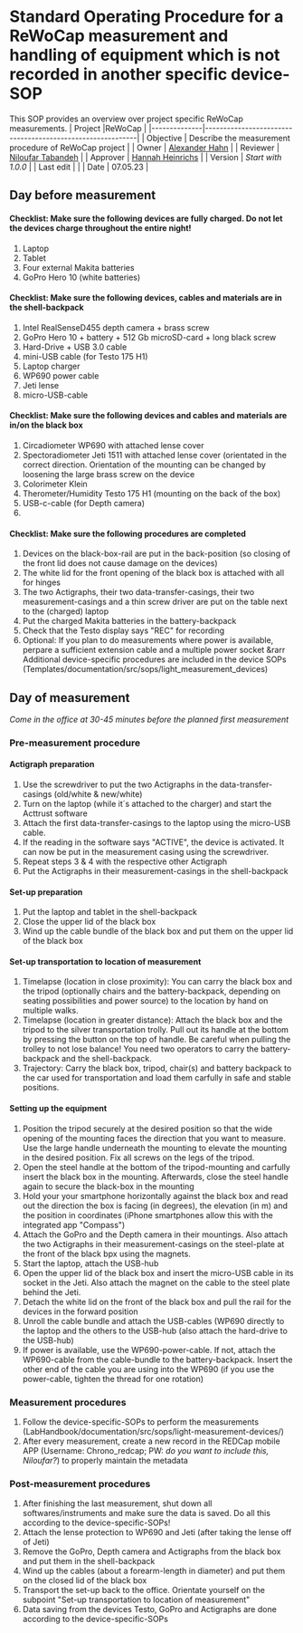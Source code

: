 # Standard Operating Procedure for a ReWoCap measurement and handling of equipment which is not recorded in another specific device-SOP 
This SOP provides an overview over project specific ReWoCap measurements.
| Project       |ReWoCap                                          |
|--------------|-----------------------------------------------------------|
| Objective    | Describe the measurement procedure of ReWoCap project          |
| Owner        | [Alexander Hahn](mailto:alexander.hahn@tuebingen.mpg.de)  |
| Reviewer     | [Niloufar Tabandeh](mailto:niloufar.tabandehsaravi@tuebingen.mpg.de) |
| Approver     | [Hannah Heinrichs](mailto:hannah.heinrichs@tuebingen.mpg.de) |
| Version      | _Start with 1.0.0_                                        |
| Last edit    |  |
| Date         | 07.05.23                                                |

## Day before measurement

#### Checklist: Make sure the following devices are fully charged. Do not let the devices charge throughout the entire night!
   1. Laptop
   2. Tablet
   3. Four external Makita batteries
   4. GoPro Hero 10 (white batteries)
 
    
#### Checklist: Make sure the following devices, cables and materials are in the shell-backpack
   1. Intel RealSenseD455 depth camera + brass screw
   2. GoPro Hero 10 + battery + 512 Gb microSD-card + long black screw
   3. Hard-Drive + USB 3.0 cable
   4. mini-USB cable (for Testo 175 H1)
   5. Laptop charger
   6. WP690 power cable
   7. Jeti lense
   8. micro-USB-cable


#### Checklist: Make sure the following devices and cables and materials are in/on the black box
   1. Circadiometer WP690 with attached lense cover
   2. Spectoradiometer Jeti 1511 with attached lense cover (orientated in the correct direction. Orientation of the mounting can be changed by loosening the large brass screw on the device
   3. Colorimeter Klein
   4. Therometer/Humidity Testo 175 H1 (mounting on the back of the box)
   5. USB-c-cable (for Depth camera)
   6.   

#### Checklist: Make sure the following procedures are completed 
   1. Devices on the black-box-rail are put in the back-position (so closing of the front lid does not cause damage on the devices)
   2. The white lid for the front opening of the black box is attached with all for hinges
   3. The two Actigraphs, their two data-transfer-casings, their two measurement-casings and a thin screw driver are put on the table next to the (charged) laptop
   4. Put the charged Makita batteries in the battery-backpack
   5. Check that the Testo display says "REC" for recording
   6. Optional: If you plan to do measurements where power is available, perpare a sufficient extension cable and a multiple power socket
   &rarr Additional device-specific procedures are included in the device SOPs (Templates/documentation/src/sops/light_measurement_devices)


## Day of measurement
_Come in the office at 30-45 minutes before the planned first measurement_

### Pre-measurement procedure
#### Actigraph preparation
   1. Use the screwdriver to put the two Actigraphs in the data-transfer-casings (old/white & new/white)
   2. Turn on the laptop (while it´s attached to the charger) and start the Acttrust software
   3. Attach the first data-transfer-casings to the laptop using the micro-USB cable. 
   4. If the reading in the software says "ACTIVE", the device is activated. It can now be put in the measurement casing using the screwdriver.
   5. Repeat steps 3 & 4 with the respective other Actigraph
   6. Put the Actigraphs in their measurement-casings in the shell-backpack

#### Set-up preparation
   1. Put the laptop and tablet in the shell-backpack
   2. Close the upper lid of the black box
   3. Wind up the cable bundle of the black box and put them on the upper lid of the black box
   
#### Set-up transportation to location of measurement
   1. Timelapse (location in close proximity): You can carry the black box and the tripod (optionally chairs and the battery-backpack, depending on seating possibilities and power source) to the location by hand on multiple walks.
   2. Timelapse (location in greater distance): Attach the black box and the tripod to the silver transportation trolly. Pull out its handle at the bottom by pressing the button on the top of handle. Be careful when pulling the trolley to not lose balance! You need two operators to carry the battery-backpack and the shell-backpack.
   3. Trajectory: Carry the black box, tripod, chair(s) and battery backpack to the car used for transportation and load them carfully in safe and stable positions. 
   
#### Setting up the equipment
   1. Position the tripod securely at the desired position so that the wide opening of the mounting faces the direction that you want to measure. Use the large handle underneath the mounting to elevate the mounting in the desired position. Fix all screws on the legs of the tripod.
   2. Open the steel handle at the bottom of the tripod-mounting and carfully insert the black box in the mounting. Afterwards, close the steel handle again to secure the black-box in the mounting
   3. Hold your your smartphone horizontally against the black box and read out the direction the box is facing (in degrees), the elevation (in m) and the position in coordinates (iPhone smartphones allow this with the integrated app "Compass")
   3. Attach the GoPro and the Depth camera in their mountings. Also attach the two Actigraphs in their measurement-casings on the steel-plate at the front of the black bpx using the magnets.
   3. Start the laptop, attach the USB-hub
   4. Open the upper lid of the black box and insert the micro-USB cable in its socket in the Jeti. Also attach the magnet on the cable to the steel plate behind the Jeti.
   5. Detach the white lid on the front of the black box and pull the rail for the devices in the forward position
   6. Unroll the cable bundle and attach the USB-cables (WP690 directly to the laptop and the others to the USB-hub (also attach the hard-drive to the USB-hub)
   7. If power is available, use the WP690-power-cable. If not, attach the WP690-cable from the cable-bundle to the   battery-backpack. Insert the other end of the cable you are using into the WP690 (if you use the power-cable, tighten the thread for one rotation)

### Measurement procedures
   1. Follow the device-specific-SOPs to perform the measurements  (LabHandbook/documentation/src/sops/light-measurement-devices/)
   2. After every measurement, create a new record in the REDCap mobile APP (Username: Chrono_redcap; PW: _do you want to include this, Niloufar?_) to properly maintain the metadata
   
### Post-measurement procedures
   1. After finishing the last measurement, shut down all softwares/instruments and make sure the data is saved. Do all this according to the device-specific-SOPs!
   2. Attach the lense protection to WP690 and Jeti (after taking the lense off of Jeti)
   3. Remove the GoPro, Depth camera and Actigraphs from the black box and put them in the shell-backpack
   4. Wind up the cables (about a forearm-length in diameter) and put them on the closed lid of the black box
   5. Transport the set-up back to the office. Orientate yourself on the subpoint "Set-up transportation to location of measurement"
   6. Data saving from the devices Testo, GoPro and Actigraphs are done according to the device-specific-SOPs
   
 
     
